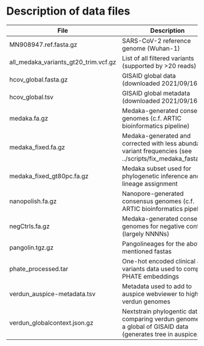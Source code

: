 # Description of data files

File | Description
------------ | -------------
MN908947.ref.fasta.gz | SARS-CoV-2 reference genome (Wuhan-1)
all_medaka_variants_gt20_trim.vcf.gz | List of all filtered variants (supported by >20 reads)
hcov_global.fasta.gz | GISAID global data (downloaded 2021/09/16)
hcov_global.tsv | GISAID global metadata (downloaded 2021/09/16)
medaka.fa.gz | Medaka-generated consensus genomes (c.f. ARTIC bioinformatics pipeline)
medaka_fixed.fa.gz | Medaka-generated and corrected with less abundant variant frequencies (see ../scripts/fix_medaka_fastas.sh) 
medaka_fixed_gt80pc.fa.gz | Medaka subset used for phylogenetic inference and lineage assignment
nanopolish.fa.gz | Nanopore-generated consensus genomes (c.f. ARTIC bioinformatics pipeline)
negCtrls.fa.gz | Medaka-generated consensus genomes for negative controls (largely NNNNs)
pangolin.tgz.gz | Pangolineages for the above-mentioned fastas
phate_processed.tar | One-hot encoded clinical and variants data used to compute PHATE embeddings
verdun_auspice-metadata.tsv | Metadata used to add to auspice webviewer to highlight verdun genomes
verdun_globalcontext.json.gz | Nextstrain phylogentic data comparing verdun genomes to a global of GISAID data (generates tree in auspice.us)

